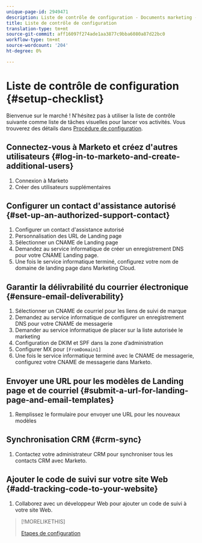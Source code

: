 ```yaml
---
unique-page-id: 2949471
description: Liste de contrôle de configuration - Documents marketing - Documentation du produit
title: Liste de contrôle de configuration
translation-type: tm+mt
source-git-commit: aff16097f274ade1aa3877c9bba6080a87d22bc0
workflow-type: tm+mt
source-wordcount: '204'
ht-degree: 0%

---
```



# Liste de contrôle de configuration {#setup-checklist}

Bienvenue sur le marché ! N&#39;hésitez pas à utiliser la liste de contrôle suivante comme liste de tâches visuelles pour lancer vos activités. Vous trouverez des détails dans [Procédure de configuration](/help/marketo/getting-started/setup-steps.md).

## Connectez-vous à Marketo et créez d&#39;autres utilisateurs {#log-in-to-marketo-and-create-additional-users}

1. Connexion à Marketo
1. Créer des utilisateurs supplémentaires

## Configurer un contact d&#39;assistance autorisé {#set-up-an-authorized-support-contact}

1. Configurer un contact d&#39;assistance autorisé
1. Personnalisation des URL de Landing page
1. Sélectionner un CNAME de Landing page
1. Demandez au service informatique de créer un enregistrement DNS pour votre CNAME Landing page.
1. Une fois le service informatique terminé, configurez votre nom de domaine de landing page dans Marketing Cloud.

## Garantir la délivrabilité du courrier électronique {#ensure-email-deliverability}

1. Sélectionner un CNAME de courriel pour les liens de suivi de marque
1. Demandez au service informatique de configurer un enregistrement DNS pour votre CNAME de messagerie
1. Demander au service informatique de placer sur la liste autorisée le marketing
1. Configuration de DKIM et SPF dans la zone d’administration
1. Configurer MX pour `[FromDomain1]`
1. Une fois le service informatique terminé avec le CNAME de messagerie, configurez votre CNAME de messagerie dans Marketo.

## Envoyer une URL pour les modèles de Landing page et de courriel {#submit-a-url-for-landing-page-and-email-templates}

1. Remplissez le formulaire pour envoyer une URL pour les nouveaux modèles

## Synchronisation CRM {#crm-sync}

1. Contactez votre administrateur CRM pour synchroniser tous les contacts CRM avec Marketo.

## Ajouter le code de suivi sur votre site Web {#add-tracking-code-to-your-website}

1. Collaborez avec un développeur Web pour ajouter un code de suivi à votre site Web.

>[!MORELIKETHIS]
>
>[Etapes de configuration](/help/marketo/getting-started/setup-steps.md)
